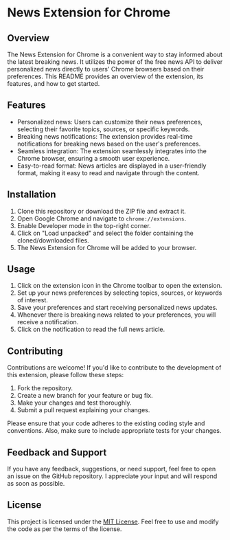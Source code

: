 # News Extension for Chrome

## Overview

The News Extension for Chrome is a convenient way to stay informed about the latest breaking news. It utilizes the power of the free news API to deliver personalized news directly to users' Chrome browsers based on their preferences. This README provides an overview of the extension, its features, and how to get started.

## Features

- Personalized news: Users can customize their news preferences, selecting their favorite topics, sources, or specific keywords.
- Breaking news notifications: The extension provides real-time notifications for breaking news based on the user's preferences.
- Seamless integration: The extension seamlessly integrates into the Chrome browser, ensuring a smooth user experience.
- Easy-to-read format: News articles are displayed in a user-friendly format, making it easy to read and navigate through the content.

## Installation

1. Clone this repository or download the ZIP file and extract it.
2. Open Google Chrome and navigate to `chrome://extensions`.
3. Enable Developer mode in the top-right corner.
4. Click on "Load unpacked" and select the folder containing the cloned/downloaded files.
5. The News Extension for Chrome will be added to your browser.

## Usage

1. Click on the extension icon in the Chrome toolbar to open the extension.
2. Set up your news preferences by selecting topics, sources, or keywords of interest.
3. Save your preferences and start receiving personalized news updates.
4. Whenever there is breaking news related to your preferences, you will receive a notification.
5. Click on the notification to read the full news article.

## Contributing

Contributions are welcome! If you'd like to contribute to the development of this extension, please follow these steps:

1. Fork the repository.
2. Create a new branch for your feature or bug fix.
3. Make your changes and test thoroughly.
4. Submit a pull request explaining your changes.

Please ensure that your code adheres to the existing coding style and conventions. Also, make sure to include appropriate tests for your changes.

## Feedback and Support

If you have any feedback, suggestions, or need support, feel free to open an issue on the GitHub repository. I appreciate your input and will respond as soon as possible.

## License

This project is licensed under the [MIT License](LICENSE). Feel free to use and modify the code as per the terms of the license.

